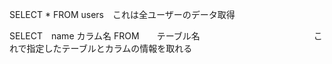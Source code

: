 SELECT * FROM users　これは全ユーザーのデータ取得<br>

SELECT　name カラム名
FROM　　テーブル名　　　　　　　　　　　　　これで指定したテーブルとカラムの情報を取れる
　
